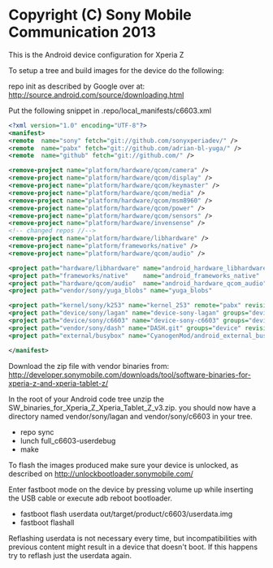 Copyright (C) Sony Mobile Communication 2013
============================================

This is the Android device configuration for Xperia Z

To setup a tree and build images for the device do the following:

repo init as described by Google over at:
http://source.android.com/source/downloading.html

Put the following snippet in .repo/local_manifests/c6603.xml

```xml
<?xml version="1.0" encoding="UTF-8"?>
<manifest>
<remote  name="sony" fetch="git://github.com/sonyxperiadev/" />
<remote  name="pabx" fetch="git://github.com/adrian-bl-yuga/" />
<remote  name="github" fetch="git://github.com/" />

<remove-project name="platform/hardware/qcom/camera" />
<remove-project name="platform/hardware/qcom/display" />
<remove-project name="platform/hardware/qcom/keymaster" />
<remove-project name="platform/hardware/qcom/media" />
<remove-project name="platform/hardware/qcom/msm8960" />
<remove-project name="platform/hardware/qcom/power" />
<remove-project name="platform/hardware/qcom/sensors" />
<remove-project name="platform/hardware/invensense" />
<!-- changed repos //-->
<remove-project name="platform/hardware/libhardware" />
<remove-project name="platform/frameworks/native" />
<remove-project name="platform/hardware/qcom/audio" />

<project path="hardware/libhardware" name="android_hardware_libhardware" remote="pabx" revision="jb42" />
<project path="frameworks/native"    name="android_frameworks_native"    remote="pabx" revision="jb42" />
<project path="hardware/qcom/audio"  name="android_hardware_qcom_audio"  remote="pabx" revision="jb42" />
<project path="vendor/sony/yuga_blobs" name="yuga_blobs"                 remote="pabx" revision="master" />

<project path="kernel/sony/k253" name="kernel_253" remote="pabx" revision="master" />
<project path="device/sony/lagan" name="device-sony-lagan" groups="device" remote="pabx" revision="master" />
<project path="device/sony/c6603" name="device-sony-c6603" groups="device" remote="pabx" revision="master" />
<project path="vendor/sony/dash" name="DASH.git" groups="device" revision="master" remote="sony" />
<project path="external/busybox" name="CyanogenMod/android_external_busybox" remote="github" revision="cm-10.1" />

</manifest>
```

Download the zip file with vendor binaries from:
http://developer.sonymobile.com/downloads/tool/software-binaries-for-xperia-z-and-xperia-tablet-z/

In the root of your Android code tree unzip the SW_binaries_for_Xperia_Z_Xperia_Tablet_Z_v3.zip.
you should now have a directory named vendor/sony/lagan and vendor/sony/c6603 in your tree.

* repo sync
* lunch full_c6603-userdebug
* make

To flash the images produced make sure your device is unlocked, as described on
http://unlockbootloader.sonymobile.com/

Enter fastboot mode on the device by pressing volume up while inserting the USB
cable or execute adb reboot bootloader.

* fastboot flash userdata out/target/product/c6603/userdata.img
* fastboot flashall

Reflashing userdata is not necessary every time, but incompatibilities with
previous content might result in a device that doesn't boot. If this happens
try to reflash just the userdata again.
